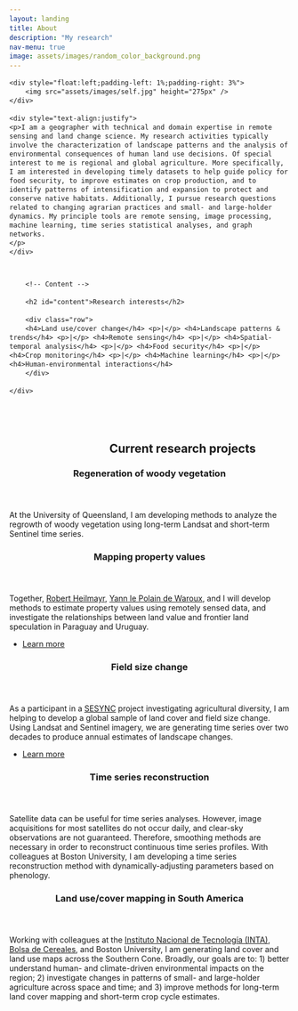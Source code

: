 ```yaml
---
layout: landing
title: About
description: "My research"
nav-menu: true
image: assets/images/random_color_background.png
---
```


<!-- Main -->
<div id="main" class="alt">
<section id="one">
	<div class="inner">

    <div style="float:left;padding-left: 1%;padding-right: 3%">
        <img src="assets/images/self.jpg" height="275px" />
    </div>
            
    <div style="text-align:justify">
    <p>I am a geographer with technical and domain expertise in remote sensing and land change science. My research activities typically involve the characterization of landscape patterns and the analysis of environmental consequences of human land use decisions. Of special interest to me is regional and global agriculture. More specifically, I am interested in developing timely datasets to help guide policy for food security, to improve estimates on crop production, and to identify patterns of intensification and expansion to protect and conserve native habitats. Additionally, I pursue research questions related to changing agrarian practices and small- and large-holder dynamics. My principle tools are remote sensing, image processing, machine learning, time series statistical analyses, and graph networks.
    </p>
    </div>

</div>

</section>
</div>

<div id="main" class="alt">

<!-- One -->
<section id="one">
	<div class="inner" style="padding-top:1em">

        <!-- Content -->

        <h2 id="content">Research interests</h2>
        
        <div class="row">
        <h4>Land use/cover change</h4> <p>|</p> <h4>Landscape patterns & trends</h4> <p>|</p> <h4>Remote sensing</h4> <p>|</p> <h4>Spatial-temporal analysis</h4> <p>|</p> <h4>Food security</h4> <p>|</p> <h4>Crop monitoring</h4> <p>|</p> <h4>Machine learning</h4> <p>|</p> <h4>Human-environmental interactions</h4>
        </div>
        
	</div>
	
</section>
</div>

<!-- Two -->
<section id="two" class="spotlights">
	<section>
        <div style="margin-left: 180px;padding-top: 40px">
            <h2>Current research projects</h2>
        </div>
	</section>
	<section>		
		<!--<img src="assets/images/qld_regrowth.jpg" />-->
		<div class="content">
			<div class="inner">
				<header class="major">
					<h3>Regeneration of woody vegetation</h3>
				</header>
				<p>At the University of Queensland, I am developing methods to analyze the regrowth of woody vegetation using long-term Landsat and short-term Sentinel time series.</p>
			</div>
		</div>
	</section>
	<section>
		<!--<img src="assets/images/pry_crop_species_ink.png" />-->
		<div class="content">
			<div class="inner">
				<header class="major">
					<h3>Mapping property values</h3>
				</header>
				<p>Together, <a href="https://bren.ucsb.edu/people/robert-heilmayr">Robert Heilmayr</a>, <a href="https://www.mcgill.ca/geography/people-0/yann-le-polain-de-waroux">Yann le Polain de Waroux</a>, and I will develop methods to estimate property values using remotely sensed data, and investigate the relationships between land value and frontier land speculation in Paraguay and Uruguay.</p>
				<ul class="actions">
					<li><a href="https://lcluc.umd.edu/projects/mapping-property-values-understand-land-use-change-south-america" class="button">Learn more</a></li>
				</ul>
			</div>
		</div>
	</section>
	<section>
		<!--<img src="assets/images/salta_tobacco.jpg" />-->
		<div class="content">
			<div class="inner">
				<header class="major">
					<h3>Field size change</h3>
				</header>
				<p>As a participant in a <a href="https://www.sesync.org/">SESYNC</a> project investigating agricultural diversity, I am helping to develop a global sample of land cover and field size change. Using Landsat and Sentinel imagery, we are generating time series over two decades to produce annual estimates of landscape changes.</p>
				<ul class="actions">
					<li><a href="https://www.sesync.org/project/pursuit-program/can-enhancing-diversity-help-scale-up-agricultures-benefits-to-people-and" class="button">Learn more</a></li>
				</ul>
			</div>
		</div>
	</section>
	<section>
		<!--<img src="assets/images/series_multi_crop_pres.png" />-->
		<div class="content">
			<div class="inner">
				<header class="major">
					<h3>Time series reconstruction</h3>
				</header>
				<p>Satellite data can be useful for time series analyses. However, image acquisitions for most satellites do not occur daily, and clear-sky observations are not guaranteed. Therefore, smoothing methods are necessary in order to reconstruct continuous time series profiles. With colleagues at Boston University, I am developing a time series reconstruction method with dynamically-adjusting parameters based on phenology. </p>
			</div>
		</div>
	</section>
	<section>
		<!--<img src="assets/images/pheno_lc.png" />-->
		<div class="content">
			<div class="inner">
				<header class="major">
					<h3>Land use/cover mapping in South America</h3>
				</header>
				<p>Working with colleagues at the <a href="https://www.argentina.gob.ar/inta">Instituto Nacional de Tecnolog&iacute;a (INTA)</a>, <a href="https://www.bolsadecereales.com/">Bolsa de Cereales</a>, and Boston University, I am generating land cover and land use maps across the Southern Cone. Broadly, our goals are to: 1) better understand human- and climate-driven environmental impacts on the region; 2) investigate changes in patterns of small- and large-holder agriculture across space and time; and 3) improve methods for long-term land cover mapping and short-term crop cycle estimates.</p>
			</div>
		</div>
	</section>
</section>
